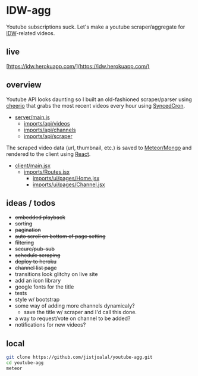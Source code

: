 # IDW-agg
Youtube subscriptions suck. Let's make a youtube scraper/aggregate for 
[IDW](https://en.wikipedia.org/wiki/Eric_Weinstein#Intellectual_dark_web)-related videos.

## live
[https://idw.herokuapp.com/](https://idw.herokuapp.com/)

## overview
Youtube API looks daunting so I built an old-fashioned scraper/parser using
[cheerio](https://github.com/cheeriojs)
that grabs the most recent videos every hour using
[SyncedCron](https://github.com/percolatestudio/meteor-synced-cron).

- [server/main.js](https://github.com/jistjoalal/youtube-agg/blob/master/server/main.js)
  - [imports/api/videos](https://github.com/jistjoalal/youtube-agg/blob/master/imports/api/videos.js)
  - [imports/api/channels](https://github.com/jistjoalal/youtube-agg/blob/master/imports/api/channels.js)
  - [imports/api/scraper](https://github.com/jistjoalal/youtube-agg/blob/master/imports/api/scraper)

The scraped video data (url, thumbnail, etc.) is saved to
[Meteor/Mongo](https://docs.meteor.com/#/full/)
and rendered to the client using
[React](https://reactjs.org/).

- [client/main.jsx](https://github.com/jistjoalal/youtube-agg/blob/master/client/main.jsx)
  - [imports/Routes.jsx](https://github.com/jistjoalal/youtube-agg/blob/master/imports/Routes.jsx)
    - [imports/ui/pages/Home.jsx](https://github.com/jistjoalal/youtube-agg/blob/master/imports/ui/pages/Home.jsx)
    - [imports/ui/pages/Channel.jsx](https://github.com/jistjoalal/youtube-agg/blob/master/imports/ui/pages/Channel.jsx)

## ideas / todos
- <s>embedded playback</s>
- <s>sorting</s>
- <s>pagination</s>
- <s>auto scroll on bottom of page setting</s>
- <s>filtering</s>
- <s>secure/pub-sub</s>
- <s>schedule scraping</s>
- <s>deploy to heroku</s>
- <s>channel list page</s>
- transitions look glitchy on live site
- add an icon library
- google fonts for the title
- tests
- style w/ bootstrap
- some way of adding more channels dynamicaly?
  - save the title w/ scraper and I'd call this done.
- a way to request/vote on channel to be added?
- notifications for new videos?

## local
```sh
git clone https://github.com/jistjoalal/youtube-agg.git
cd youtube-agg
meteor
```